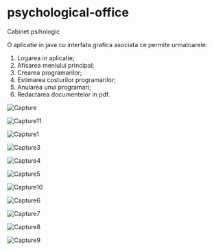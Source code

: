 # psychological-office
Cabinet psihologic


O aplicatie in java cu interfata grafica asociata ce permite urmatoarele: 
1. Logarea in aplicatie;
2. Afisarea meniului principal;
3. Crearea programarilor;
4. Estimarea costurilor programarilor; 
5. Anularea unui programari;
6. Redactarea documentelor in pdf.


![Capture](https://user-images.githubusercontent.com/67691293/119709039-6deaa280-be65-11eb-899a-d913765d5569.PNG)

![Capture11](https://user-images.githubusercontent.com/67691293/119709265-aee2b700-be65-11eb-8916-6afb6b157b28.PNG)

![Capture1](https://user-images.githubusercontent.com/67691293/119709266-aee2b700-be65-11eb-88c1-91f93bbf23ca.PNG)

![Capture3](https://user-images.githubusercontent.com/67691293/119709269-aee2b700-be65-11eb-84e3-658ec21a6119.PNG)

![Capture4](https://user-images.githubusercontent.com/67691293/119709270-af7b4d80-be65-11eb-9016-d57efec74670.PNG)

![Capture5](https://user-images.githubusercontent.com/67691293/119709271-af7b4d80-be65-11eb-9951-7b5953e34d6a.PNG)

![Capture10](https://user-images.githubusercontent.com/67691293/119709262-ae4a2080-be65-11eb-94a5-88e3f20839eb.PNG)

![Capture6](https://user-images.githubusercontent.com/67691293/119709255-ad18f380-be65-11eb-927e-4602f25f94ba.PNG)

![Capture7](https://user-images.githubusercontent.com/67691293/119709257-adb18a00-be65-11eb-970e-3db9af3ecf76.PNG)

![Capture8](https://user-images.githubusercontent.com/67691293/119709258-ae4a2080-be65-11eb-8060-3087198f4364.PNG)

![Capture9](https://user-images.githubusercontent.com/67691293/119709261-ae4a2080-be65-11eb-874a-95c8208232ff.PNG)
